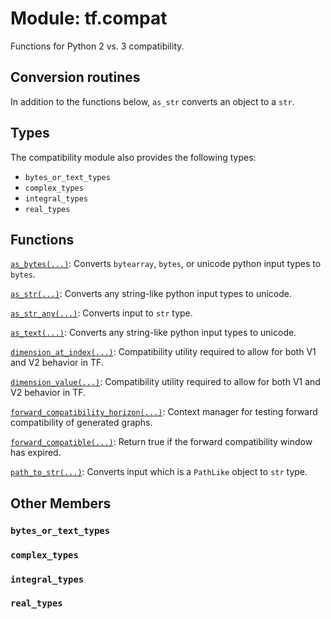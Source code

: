 <div itemscope itemtype="http://developers.google.com/ReferenceObject">
<meta itemprop="name" content="tf.compat" />
<meta itemprop="path" content="Stable" />
<meta itemprop="property" content="bytes_or_text_types"/>
<meta itemprop="property" content="complex_types"/>
<meta itemprop="property" content="integral_types"/>
<meta itemprop="property" content="real_types"/>
</div>

# Module: tf.compat

Functions for Python 2 vs. 3 compatibility.

## Conversion routines
In addition to the functions below, `as_str` converts an object to a `str`.


## Types
The compatibility module also provides the following types:

* `bytes_or_text_types`
* `complex_types`
* `integral_types`
* `real_types`

## Functions

[`as_bytes(...)`](../tf/compat/as_bytes.md): Converts `bytearray`, `bytes`, or unicode python input types to `bytes`.

[`as_str(...)`](../tf/compat/as_text.md): Converts any string-like python input types to unicode.

[`as_str_any(...)`](../tf/compat/as_str_any.md): Converts input to `str` type.

[`as_text(...)`](../tf/compat/as_text.md): Converts any string-like python input types to unicode.

[`dimension_at_index(...)`](../tf/compat/dimension_at_index.md): Compatibility utility required to allow for both V1 and V2 behavior in TF.

[`dimension_value(...)`](../tf/compat/dimension_value.md): Compatibility utility required to allow for both V1 and V2 behavior in TF.

[`forward_compatibility_horizon(...)`](../tf/compat/forward_compatibility_horizon.md): Context manager for testing forward compatibility of generated graphs.

[`forward_compatible(...)`](../tf/compat/forward_compatible.md): Return true if the forward compatibility window has expired.

[`path_to_str(...)`](../tf/compat/path_to_str.md): Converts input which is a `PathLike` object to `str` type.

## Other Members

<h3 id="bytes_or_text_types"><code>bytes_or_text_types</code></h3>

<h3 id="complex_types"><code>complex_types</code></h3>

<h3 id="integral_types"><code>integral_types</code></h3>

<h3 id="real_types"><code>real_types</code></h3>

